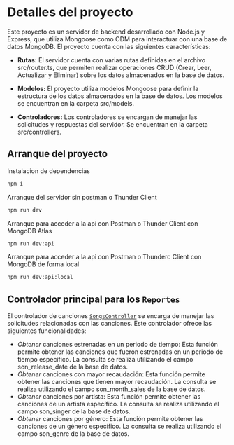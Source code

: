 # Detalles del proyecto
Este proyecto es un servidor de backend desarrollado con Node.js y Express, que utiliza Mongoose como ODM para interactuar con una base de datos MongoDB. El proyecto cuenta con las siguientes características:

* **Rutas:** El servidor cuenta con varias rutas definidas en el archivo src/router.ts, que permiten realizar operaciones CRUD (Crear, Leer, Actualizar y Eliminar) sobre los datos almacenados en la base de datos.

* **Modelos:** El proyecto utiliza modelos Mongoose para definir la estructura de los datos almacenados en la base de datos. Los modelos se encuentran en la carpeta src/models.

* **Controladores:** Los controladores se encargan de manejar las solicitudes y respuestas del servidor. Se encuentran en la carpeta src/controllers.

## Arranque del proyecto
Instalacion de dependencias

```bash
npm i
```

Arranque del servidor sin postman o Thunder Client

```bash
npm run dev
```

Arranque para acceder a la api con Postman o Thunder Client con MongoDB Atlas

```bash
npm run dev:api
```

Arranque para acceder a la api con Postman o Thunderc Client con MongoDB de forma local

```bash
npm run dev:api:local
```

## Controlador principal para los ``Reportes``
El controlador de canciones [``SongsController``](https://github.com/Jonnathan23/Proyect_bd_songs/blob/main/src/controllers/Songs.controller.ts) se encarga de manejar las solicitudes relacionadas con las canciones. Este controlador ofrece las siguientes funcionalidades:

* *Obtener* canciones estrenadas en un periodo de tiempo: Esta función permite obtener las canciones que fueron estrenadas en un periodo de tiempo específico. La consulta se realiza utilizando el campo son_release_date de la base de datos.
* *Obtener* canciones con mayor recaudación: Esta función permite obtener las canciones que tienen mayor recaudación. La consulta se realiza utilizando el campo son_month_sales de la base de datos.
* *Obtener* canciones por artista: Esta función permite obtener las canciones de un artista específico. La consulta se realiza utilizando el campo son_singer de la base de datos.
* *Obtener* canciones por género: Esta función permite obtener las canciones de un género específico. La consulta se realiza utilizando el campo son_genre de la base de datos.
